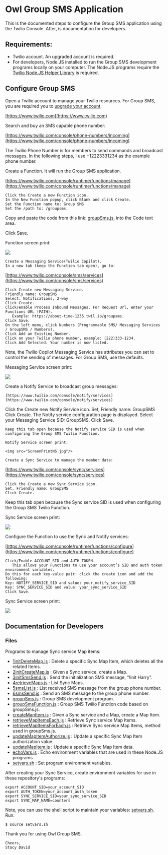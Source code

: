 # Owl Group SMS Application

This is the documented steps to configure the Group SMS application using the Twilio Console.
After, is documentation for developers.

## Requirements:

- Twilio account. An upgraded account is required.
- For developers, Node.JS installed to run the Group SMS development programs locally on your computer.
The Node.JS programs require the [Twilio Node.JS Helper Library](https://www.twilio.com/docs/libraries/node) is required.

## Configure Group SMS

Open a Twilio account to manage your Twilio resources.
For Group SMS, you are required you to [upgrade your account](https://support.twilio.com/hc/en-us/articles/223183208-Upgrading-to-a-paid-Twilio-Account).

[https://www.twilio.com](https://www.twilio.com)


Search and buy an SMS capable phone number:

[https://www.twilio.com/console/phone-numbers/incoming](https://www.twilio.com/console/phone-numbers/incoming)

The Twilio Phone Number is for members to send commands and broadcast messages.
In the following steps, I use +12223331234 as the example phone number.

Create a Function. It will run the Group SMS application.

[https://www.twilio.com/console/runtime/functions/manage](https://www.twilio.com/console/runtime/functions/manage)
````
Click the Create a new Function icon.
In the New Function popup, click Blank and click Create.
Set the Function name to: Group SMS
Set the /path to: /groupsms.
````
Copy and paste the code from this link: [groupSms.js](groupSms.js), into the Code text area.

Click Save.

Function screen print:

<img src="ScreenPrintFunction.jpg"/>

````
Create a Messaging Service(Twilio Copilot).
In a new tab (keep the Function tab open), go to:
````
[https://www.twilio.com/console/sms/services](https://www.twilio.com/console/sms/services)
````
Click Create new Messaging Service.
Friendly name: GroupSMS
Select: Notifications, 2-way
Click Create.
Click/enable Process Inbound Messages. For Request Url, enter your Functions URL (PATH).
   Example: https://about-time-1235.twil.io/groupsms.
Click Save.
On the left menu, click Numbers (Programmable SMS/ Messaging Services / GroupSMS / Numbers).
Click Add an Existing Number.
Click on your Twilio phone number, example: (222)333-1234.
Click Add Selected. Your number is now listed.
````
Note, the Twilio Copilot Messaging Service has attributes you can set to control the sending of messages. For Group SMS, use the defaults.

Messaging Service screen print:

<img src="ScreenPrintMS.jpg"/>

Create a Notify Service to broadcast group messages:
````
[https://www.twilio.com/console/notify/services](https://www.twilio.com/console/notify/services)
````
Click the Create new Notify Service icon.
Set, Friendly name: GroupSMS
Click Create. The Notify service configuration page is displayed.
Select your Messaging Service SID: GroupSMS.
Click Save.
````
Keep this tab open because the Notify service SID is used when configuring the Group SMS Twilio Function.

Notify Service screen print:

<img src="ScreenPrintNS.jpg"/>

Create a Sync Service to manage the member data:
````
[https://www.twilio.com/console/sync/services](https://www.twilio.com/console/sync/services)
````
Click the Create a new Sync Service icon.
Set, Friendly name: GroupSMS
Click Create.
````
Keep this tab open because the Sync service SID is used when configuring the Group SMS Twilio Function.

Sync Service screen print:

<img src="ScreenPrintSS.jpg"/>

Configure the Function to use the Sync and Notify services:

[https://www.twilio.com/console/runtime/functions/configure](https://www.twilio.com/console/runtime/functions/configure)
````
Click/Enable ACCOUNT_SID and AUTH_TOKEN.
   This allows your Functions to use your account’s SID and auth token environment variables.
Do this for each key-value pair: click the create icon and add the following:
Key: NOTIFY_SERVICE_SID and value: your_notify_service_SID
Key: SYNC_SERVICE_SID and value: your_sync_service_SID
Click Save.
````

Sync Service screen print:

<img src="ScreenPrintSS.jpg"/>

## Documentation for Developers

### Files

Programs to manage Sync service Map items:
- [1initDeleteMap.js](1initDeleteMap.js) : Delete a specific Sync Map Item, which deletes all the related Items.
- [2initCreateMap.js](2initCreateMap.js) : Given a Sync service, create a Map.
- [3initSmsSend.js](3initSmsSend.js)     : Send the initialization SMS message, "!init Harry".
- [4retrieveMaps.js](4retrieveMaps.js)   : List Sync Maps.
- [5smsList.js](5smsList.js)             : List received SMS message from the group phone number.
- [6smsSend.js](6smsSend.js)             : Send an SMS message to the group phone number.
- [groupSms.js](groupSms.js)             : Group SMS development program.
- [groupSmsFunction.js](groupSmsFunction.js) : Group SMS Twilio Function code based on groupSms.js.
- [createMapItem.js](createMapItem.js)   : Given a Sync service and a Map, create a Map Item.
- [retrieveMapItemsEach.js](retrieveMapItemsEach.js)       : Retrieve Sync service Map Items.
- [retrieveMapItemsForEach.js](retrieveMapItemsForEach.js) : Retrieve Sync service Map Items, method used in groupSms.js.
- [updateMapItemAuthorize.js](updateMapItemAuthorize.js)   : Update a specific Sync Map Item authorization value.
- [updateMapItem.js](updateMapItem.js)   : Update a specific Sync Map Item data.
- [echoVars.js](echoVars.js)             : Echo environment variables that are used in these Node.JS programs.
- [setvars.sh](setvars.sh)               : Set program environment variables.

After creating your Sync Service, create environment variables for use in these repository's programs:
````
export ACCOUNT_SID=your_account_SID
export AUTH_TOKEN=your_account_auth_token
export SYNC_SERVICE_SID=your_sync_service_SID
export SYNC_MAP_NAME=counters
````
Note, you can use the shell script to maintain your variables: [setvars.sh](setvars.sh). Run:
````
$ source setvars.sh
````

Thank you for using Owl Group SMS.
````
Cheers,
Stacy David
````
